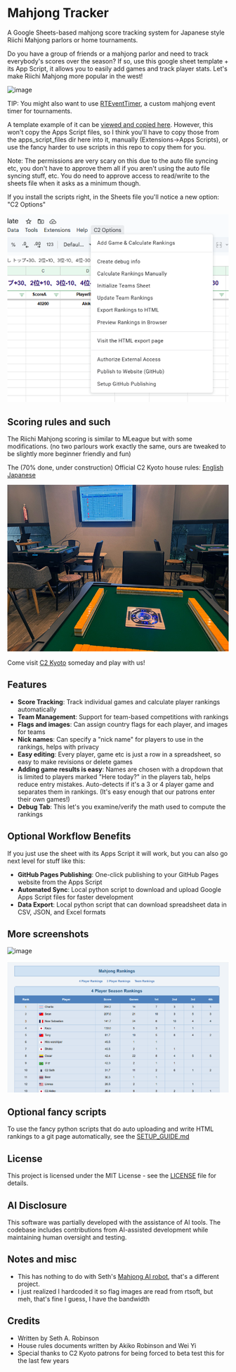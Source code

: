 # Mahjong Tracker

A Google Sheets-based mahjong score tracking system for Japanese style Riichi Mahjong parlors or home tournaments.

Do you have a group of friends or a mahjong parlor and need to track everybody's scores over the season?   If so, use this google sheet template + its App Script, it allows you to easily add games and track player stats.  Let's make Riichi Mahjong more popular in the west!

![image](https://github.com/user-attachments/assets/b8c9b921-f552-4a4e-b23e-4c133c9be0b1)

TIP:  You might also want to use [RTEventTimer](https://github.com/SethRobinson/RTEventTimer), a custom mahjong event timer for tournaments.

A template example of it can be [viewed and copied here](https://docs.google.com/spreadsheets/d/1FPFDz02pHcMTQVWbEV1s2KLiHF15_rTm2Qk-TRcw1tM).  However, this won't copy the Apps Script files, so I think you'll have to copy those from the apps_script_files dir here into it, manually (Extensions->Apps Scripts), or use the fancy harder to use scripts in this repo to copy them for you.

Note:  The permissions are very scary on this due to the auto file syncing etc, you don't have to approve them all if you aren't using the auto file syncing stuff, etc.  You do need to approve access to read/write to the sheets file when it asks as a minimum though.

If you install the scripts right, in the Sheets file you'll notice a new option: "C2 Options"

![image](media/c2_options.png)

## Scoring rules and such

The Riichi Mahjong scoring is similar to MLeague but with some modifications. (no two parlours work exactly the same, ours are tweaked to be slightly more beginner friendly and fun)

The (70% done, under construction) Official C2 Kyoto house rules: [English](media/ハウスルール（英語）.docx) [Japanese](media/ハウスルール.docx)

![C2 Kyoto](media/c2kyoto.jpg)

Come visit [C2 Kyoto](https://www.c2kyoto.com) someday and play with us!

## Features

- **Score Tracking**: Track individual games and calculate player rankings automatically
- **Team Management**: Support for team-based competitions with rankings
- **Flags and images**: Can assign country flags for each player, and images for teams
- **Nick names**: Can specify a "nick name" for players to use in the rankings, helps with privacy
- **Easy editing**: Every player, game etc is just a row in a spreadsheet, so easy to make revisions or delete games
- **Adding game results is easy**: Names are chosen with a dropdown that is limited to players marked "Here today?" in the players tab, helps reduce entry mistakes.  Auto-detects if it's a 3 or 4 player game and separates them in rankings.  (It's easy enough that our patrons enter their own games!)
- **Debug Tab**: This let's you examine/verify the math used to compute the rankings

## Optional Workflow Benefits

If you just use the sheet with its Apps Script it will work, but you can also go next level for stuff like this:

- **GitHub Pages Publishing**: One-click publishing to your GitHub Pages website from the Apps Script
- **Automated Sync**: Local python script to download and upload Google Apps Script files for faster development
- **Data Export**: Local python script that can download spreadsheet data in CSV, JSON, and Excel formats

## More screenshots

![image](https://github.com/user-attachments/assets/c35d06a3-a110-49d1-a433-d49616c302df)

![Example of HTML publishing](media/html_export.png)

## Optional fancy scripts

To use the fancy python scripts that do auto uploading and write HTML rankings to a git page automatically, see the [SETUP_GUIDE.md](SETUP_GUIDE.md) 

## License

This project is licensed under the MIT License - see the [LICENSE](LICENSE) file for details.

## AI Disclosure

This software was partially developed with the assistance of AI tools. The codebase includes contributions from AI-assisted development while maintaining human oversight and testing.

## Notes and misc

- This has nothing to do with Seth's [Mahjong AI robot](https://www.youtube.com/watch?v=TIz9l8qOs68), that's a different project.
- I just realized I hardcoded it so flag images are read from rtsoft, but meh, that's fine I guess, I have the bandwidth

## Credits

- Written by Seth A. Robinson
- House rules documents written by Akiko Robinson and Wei Yi
- Special thanks to C2 Kyoto patrons for being forced to beta test this for the last few years

